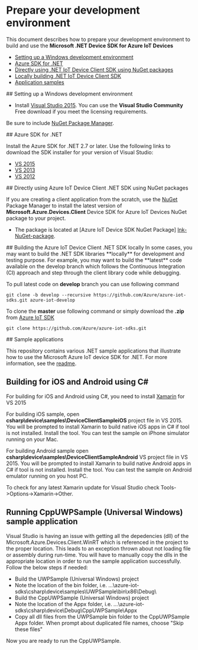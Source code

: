 # Prepare your development environment

This document describes how to prepare your development environment to build and use the **Microsoft .NET Device SDK for Azure IoT Devices**

- [Setting up a Windows development environment](#windows)
- [Azure SDK for .NET](#azuresdk)
- [Directly using .NET IoT Device Client SDK using NuGet packages](#directly_using_sdk)
- [Locally building .NET IoT Device Client SDK](#building_sdk)
- [Application samples](#samplecode)

<a name="windows"/>
## Setting up a Windows development environment

- Install [Visual Studio 2015][visual-studio]. You can use the **Visual Studio Community** Free download if you meet the licensing requirements.

Be sure to include [NuGet Package Manager][NuGet-Package-Manager].

<a name="azuresdk"/>
## Azure SDK for .NET

Install the Azure SDK for .NET 2.7 or later. Use the following links to download the SDK installer for your version of Visual Studio:

- [VS 2015][lnk-sdk-vs2015]
- [VS 2013][lnk-sdk-vs2013]
- [VS 2012][lnk-sdk-vs2012]

<a name="directly_using_sdk"/>
## Directly using Azure IoT Device Client .NET SDK using NuGet packages

If you are creating a client application from the scratch, use the [NuGet][NuGet] Package Manager to install the latest version of **Microsoft.Azure.Devices.Client** Device SDK for Azure IoT Devices NuGet package to your project.

- The package is located at [Azure IoT Device SDK NuGet Package] [lnk-NuGet-package]. 

<a name="building_sdk"/>
## Building the Azure IoT Device Client .NET SDK locally
In some cases, you may want to build the .NET SDK libraries **locally** for development and testing purpose. For example, you may want to build the **latest** code available on the develop branch which follows the Continuous Integration (CI) approach and step through the client library code while debugging.

To pull latest code on **develop** branch you can use following command

`git clone -b develop --recursive https://github.com/Azure/azure-iot-sdks.git azure-iot-develop`

To clone the **master** use following command or simply download the **.zip** from [Azure IoT SDK][lnk-azure-iot] 

`git clone https://github.com/Azure/azure-iot-sdks.git`

<a name="samplecode"/>
## Sample applications

This repository contains various .NET sample applications that illustrate how to use the Microsoft Azure IoT device SDK for .NET. For more information, see the [readme][readme].

## Building for iOS and Android using C#  
For building for iOS and Android using C#, you need to install [Xamarin][lnk-visualstudio-xamarin] for VS 2015

For building iOS sample, open **csharp\device\samples\DeviceClientSampleiOS** project file in VS 2015. You will be prompted to install Xamarin to build native iOS apps in C# if tool is not installed. Install the tool. You can test the sample on iPhone simulator running on your Mac.

For building Android sample open **csharp\device\samples\DeviceClientSampleAndroid** VS project file in VS 2015. You will be prompted to install Xamarin to build native Android apps in C# if tool is not installed. Install the tool. You can test the sample on Android emulator running on you host PC.

To check for any latest Xamarin update for Visual Studio check Tools->Options->Xamarin->Other.

## Running CppUWPSample (Universal Windows) sample application

Visual Studio is having an issue with getting all the depedencies (dll) of the Microsoft.Azure.Devices.Client.WinRT which is referenced in the project to the proper location.  This leads to an exception thrown about not loading file or assembly during run-time.  You will have to manually copy the dlls in the appropriate location in order to run the sample application successfully.  Follow the below steps if needed:
* Build the UWPSample (Universal Windows) project
* Note the location of the bin folder, i.e. ...\azure-iot-sdks\csharp\device\samples\UWPSample\bin\x86\Debug\
* Build the CppUWPSample (Universal Windows) project
* Note the location of the Appx folder, i.e. ...\azure-iot-sdks\csharp\device\Debug\CppUWPSample\Appx
* Copy all dll files from the UWPSample bin folder to the CppUWPSample Appx folder.  When prompt about duplicated file names, choose "Skip these files"

Now you are ready to run the CppUWPSample.



[visual-studio]: https://www.visualstudio.com/
[readme]: ../readme.md
[lnk-sdk-vs2015]: http://go.microsoft.com/fwlink/?LinkId=518003
[lnk-sdk-vs2013]: http://go.microsoft.com/fwlink/?LinkId=323510
[lnk-sdk-vs2012]: http://go.microsoft.com/fwlink/?LinkId=323511
[lnk-visualstudio-xamarin]: https://msdn.microsoft.com/en-us/library/mt299001.aspx
[lnk-NuGet-package]:https://www.nuget.org/packages/Microsoft.Azure.Devices.Client
[lnk-azure-iot]:https://github.com/Azure/azure-iot-sdks
[NuGet-Package-Manager]:https://visualstudiogallery.msdn.microsoft.com/5d345edc-2e2d-4a9c-b73b-d53956dc458d
[NuGet]:https://www.nuget.org/

